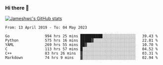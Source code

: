### Hi there 👋

[![Jameshwc's GitHub stats](https://github-readme-stats.vercel.app/api?username=jameshwc)](https://github.com/anuraghazra/github-readme-stats)

<!--START_SECTION:waka-->

```text
From: 13 April 2019 - To: 04 May 2023

Go                994 hrs 25 mins ██████████░░░░░░░░░░░░░░░   39.43 %
Python            575 hrs 16 mins █████▓░░░░░░░░░░░░░░░░░░░   22.81 %
YAML              269 hrs 55 mins ██▓░░░░░░░░░░░░░░░░░░░░░░   10.70 %
C                 113 hrs 57 mins █░░░░░░░░░░░░░░░░░░░░░░░░   04.52 %
C++               83 hrs 26 mins  ▓░░░░░░░░░░░░░░░░░░░░░░░░   03.31 %
Markdown          74 hrs 9 mins   ▓░░░░░░░░░░░░░░░░░░░░░░░░   02.94 %
```

<!--END_SECTION:waka-->